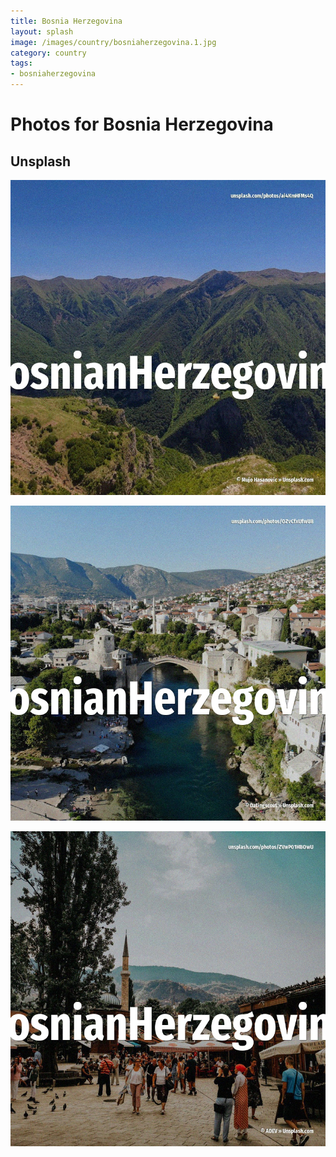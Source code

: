 ```yaml
---
title: Bosnia Herzegovina
layout: splash
image: /images/country/bosniaherzegovina.1.jpg
category: country
tags:
- bosniaherzegovina
---
```

# Photos for Bosnia Herzegovina

## Unsplash

![Bosnia Herzegovina](/images/country/bosniaherzegovina.1.jpg)

![Bosnia Herzegovina](/images/country/bosniaherzegovina.2.jpg)

![Bosnia Herzegovina](/images/country/bosniaherzegovina.3.jpg)